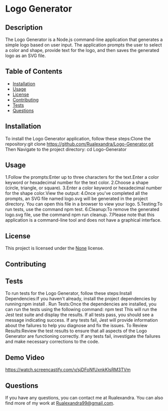 # Logo Generator
  

  ## Description
  The Logo Generator is a Node.js command-line application that generates a simple logo based on user input. The application prompts the user to select a color and shape, provide text for the logo, and then saves the generated logo as an SVG file.
  
  ## Table of Contents
  - [Installation](#installation)
  - [Usage](#usage)
  - [License](#license)
  - [Contributing](#contributing)
  - [Tests](#tests)
  - [Questions](#questions)
  
  ## Installation
  To install the Logo Generator application, follow these steps:Clone the repository:git clone https://github.com/Rualexandra/Logo-Generator.git Then Navigate to the project directory: cd Logo-Generator
  
  ## Usage
  1.Follow the prompts:Enter up to three characters for the text.Enter a color keyword or hexadecimal number for the text color.
  2.Choose a shape (circle, triangle, or square).
  3.Enter a color keyword or hexadecimal number for the shape color.View the output:
  4.Once you've completed all the prompts, an SVG file named logo.svg will be generated in the project directory. You can open this file in a browser to view your logo.
  5.Testing:To run tests, use the command npm test.
  6.Cleanup:To remove the generated logo.svg file, use the command npm run cleanup.
  7.Please note that this application is a command-line tool and does not have a graphical interface.

  ## License

This project is licensed under the [None]() license.

  ## Contributing
  

  ## Tests
  To run tests for the Logo Generator, follow these steps:Install Dependencies:If you haven't already, install the project dependencies by running:npm install . Run Tests:Once the dependencies are installed, you can run the tests using the following command: npm test This will run the Jest test suite and display the results. If all tests pass, you should see a message indicating success. If any tests fail, Jest will provide information about the failures to help you diagnose and fix the issues. To Review Results:Review the test results to ensure that all aspects of the Logo Generator are functioning correctly. If any tests fail, investigate the failures and make necessary corrections to the code.

  ## Demo Video
  https://watch.screencastify.com/v/sjDFoNfUxnkKlsRM3TVm


  ## Questions
  If you have any questions, you can contact me at Rualexandra. You can also find more of my work at [Rualexandra99@gmail.com](https://github.com/Rualexandra).
  
